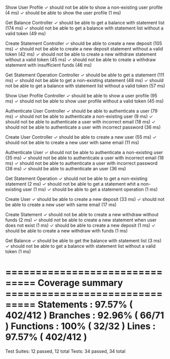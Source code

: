   Show User Profile
    ✓ should not be able to show a non-existing user profile (4 ms)
    ✓ should be able to show the user profile (1 ms)

  Get Balance Controller
    ✓ should be able to get a balance with statement list (174 ms)
    ✓ should not be able to get a balance with statement list without a valid token (49 ms)

  Create Statement Controller
    ✓ should be able to create a new deposit (105 ms)
    ✓ should not be able to create a new deposit statement without a valid token (42 ms)
    ✓ should not be able to create a new withdraw statement without a valid token (45 ms)
    ✓ should not be able to create a withdraw statement with insufficient funds (46 ms)

  Get Statement Operation Controller
    ✓ should be able to get a statement (111 ms)
    ✓ should not be able to get a non-existing statement (48 ms)
    ✓ should not be able to get a balance with statement list without a valid token (57 ms)

  Show User Profile Controller
    ✓ should be able to show a user profile (95 ms)
    ✓ should not be able to show user profile without a valid token (45 ms)

  Authenticate User Controller
    ✓ should be able to authenticate a user (79 ms)
    ✓ should not be able to authenticate a non-existing user (9 ms)
    ✓ should not be able to authenticate a user with incorrect email (18 ms)
    ✓ should not be able to authenticate a user with incorrect password (36 ms)

  Create User Controller
    ✓ should be able to create a new user (55 ms)
    ✓ should not be able to create a new user with same email (11 ms)

  Authenticate User
    ✓ should not be able to authenticate a non-existing user (35 ms)
    ✓ should not be able to authenticate a user with incorrect email (18 ms)
    ✓ should not be able to authenticate a user with incorrect password (38 ms)
    ✓ should be able to authenticate an user (36 ms)

  Get Statement Operation
    ✓ should not be able to get a non-existing statement (2 ms)
    ✓ should not be able to get a statement whit a non-existing user (1 ms)
    ✓ should be able to get a statement operation (1 ms)

  Create User
    ✓ should be able to create a new deposit (33 ms)
    ✓ should not be able to create a new user with same email (17 ms)

  Create Statement
    ✓ should not be able to create a new withdraw without funds (2 ms)
    ✓ should not be able to create a new statement when user does not exist (1 ms)
    ✓ should be able to create a new deposit (1 ms)
    ✓ should be able to create a new withdraw with funds (1 ms)

  Get Balance
    ✓ should be able to get the balance with statement list (3 ms)
    ✓ should not be able to get a balance with statement list without a valid token (1 ms)

=============================== Coverage summary ===============================
Statements   : 97.57% ( 402/412 )
Branches     : 92.96% ( 66/71 )
Functions    : 100% ( 32/32 )
Lines        : 97.57% ( 402/412 )
================================================================================
Test Suites: 12 passed, 12 total
Tests:       34 passed, 34 total
